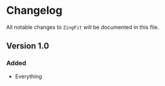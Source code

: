 # Changelog

All notable changes to `ZingFit` will be documented in this file.

## Version 1.0

### Added
- Everything
